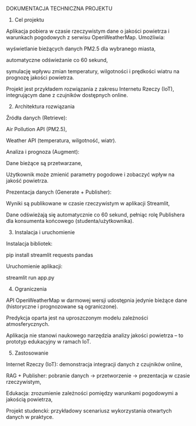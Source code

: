 DOKUMENTACJA TECHNICZNA PROJEKTU  

1. Cel projektu 

Aplikacja pobiera w czasie rzeczywistym dane o jakości powietrza i warunkach pogodowych z serwisu OpenWeatherMap. Umożliwia: 

wyświetlanie bieżących danych PM2.5 dla wybranego miasta, 

automatyczne odświeżanie co 60 sekund, 

symulację wpływu zmian temperatury, wilgotności i prędkości wiatru na prognozę jakości powietrza. 

Projekt jest przykładem rozwiązania z zakresu Internetu Rzeczy (IoT), integrującym dane z czujników dostępnych online. 

 

2. Architektura rozwiązania 

Źródła danych (Retrieve): 

Air Pollution API (PM2.5), 

Weather API (temperatura, wilgotność, wiatr). 

Analiza i prognoza (Augment): 

Dane bieżące są przetwarzane, 

Użytkownik może zmienić parametry pogodowe i zobaczyć wpływ na jakość powietrza. 

Prezentacja danych (Generate + Publisher): 

Wyniki są publikowane w czasie rzeczywistym w aplikacji Streamlit, 

Dane odświeżają się automatycznie co 60 sekund, pełniąc rolę Publishera dla konsumenta końcowego (studenta/użytkownika). 

 

3. Instalacja i uruchomienie 

Instalacja bibliotek: 

pip install streamlit requests pandas 
 

Uruchomienie aplikacji: 

streamlit run app.py 
 

 

4. Ograniczenia 

API OpenWeatherMap w darmowej wersji udostępnia jedynie bieżące dane (historyczne i prognozowane są ograniczone). 

Predykcja oparta jest na uproszczonym modelu zależności atmosferycznych. 

Aplikacja nie stanowi naukowego narzędzia analizy jakości powietrza – to prototyp edukacyjny w ramach IoT. 

 

5. Zastosowanie 

Internet Rzeczy (IoT): demonstracja integracji danych z czujników online, 

RAG + Publisher: pobranie danych → przetworzenie → prezentacja w czasie rzeczywistym, 

Edukacja: zrozumienie zależności pomiędzy warunkami pogodowymi a jakością powietrza, 

Projekt studencki: przykładowy scenariusz wykorzystania otwartych danych w praktyce. 

 

 

 

 

 